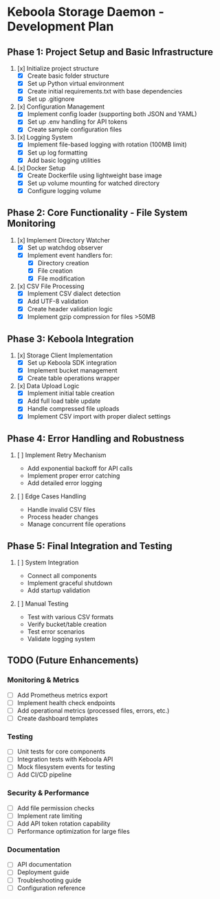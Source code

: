 # Keboola Storage Daemon - Development Plan

## Phase 1: Project Setup and Basic Infrastructure
1. [x] Initialize project structure
   - [x] Create basic folder structure
   - [x] Set up Python virtual environment
   - [x] Create initial requirements.txt with base dependencies
   - [x] Set up .gitignore

2. [x] Configuration Management
   - [x] Implement config loader (supporting both JSON and YAML)
   - [x] Set up .env handling for API tokens
   - [x] Create sample configuration files

3. [x] Logging System
   - [x] Implement file-based logging with rotation (100MB limit)
   - [x] Set up log formatting
   - [x] Add basic logging utilities

4. [x] Docker Setup
   - [x] Create Dockerfile using lightweight base image
   - [x] Set up volume mounting for watched directory
   - [x] Configure logging volume

## Phase 2: Core Functionality - File System Monitoring
1. [x] Implement Directory Watcher
   - [x] Set up watchdog observer
   - [x] Implement event handlers for:
     - [x] Directory creation
     - [x] File creation
     - [x] File modification

2. [x] CSV File Processing
   - [x] Implement CSV dialect detection
   - [x] Add UTF-8 validation
   - [x] Create header validation logic
   - [x] Implement gzip compression for files >50MB

## Phase 3: Keboola Integration
1. [x] Storage Client Implementation
   - [x] Set up Keboola SDK integration
   - [x] Implement bucket management
   - [x] Create table operations wrapper

2. [x] Data Upload Logic
   - [x] Implement initial table creation
   - [x] Add full load table update
   - [x] Handle compressed file uploads
   - [x] Implement CSV import with proper dialect settings

## Phase 4: Error Handling and Robustness
1. [ ] Implement Retry Mechanism
   - Add exponential backoff for API calls
   - Implement proper error catching
   - Add detailed error logging

2. [ ] Edge Cases Handling
   - Handle invalid CSV files
   - Process header changes
   - Manage concurrent file operations

## Phase 5: Final Integration and Testing
1. [ ] System Integration
   - Connect all components
   - Implement graceful shutdown
   - Add startup validation

2. [ ] Manual Testing
   - Test with various CSV formats
   - Verify bucket/table creation
   - Test error scenarios
   - Validate logging system

## TODO (Future Enhancements)

### Monitoring & Metrics
- [ ] Add Prometheus metrics export
- [ ] Implement health check endpoints
- [ ] Add operational metrics (processed files, errors, etc.)
- [ ] Create dashboard templates

### Testing
- [ ] Unit tests for core components
- [ ] Integration tests with Keboola API
- [ ] Mock filesystem events for testing
- [ ] Add CI/CD pipeline

### Security & Performance
- [ ] Add file permission checks
- [ ] Implement rate limiting
- [ ] Add API token rotation capability
- [ ] Performance optimization for large files

### Documentation
- [ ] API documentation
- [ ] Deployment guide
- [ ] Troubleshooting guide
- [ ] Configuration reference
